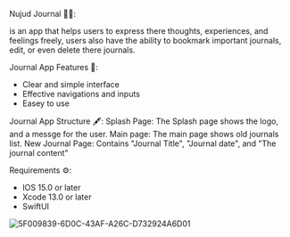 Nujud Journal 📖💜:

is an app that helps users to express there thoughts, experiences, and feelings freely, users also have the ability to bookmark important journals, edit, or even delete there journals.

Journal App Features 🌟:
- Clear and simple interface
- Effective navigations and inputs
- Easey to use

Journal App Structure 🖋️:
Splash Page: The Splash page shows the logo, and a messge for the user.
Main page: The main page shows old journals list.
New Journal Page: Contains "Journal Title", "Journal date", and "The journal content"

Requirements ⚙️:
- IOS 15.0 or later
- Xcode 13.0 or later
- SwiftUI


![5F009839-6D0C-43AF-A26C-D732924A6D01](https://github.com/user-attachments/assets/307aa9ad-8f8f-41c4-aeb3-0d72ae587a15)
